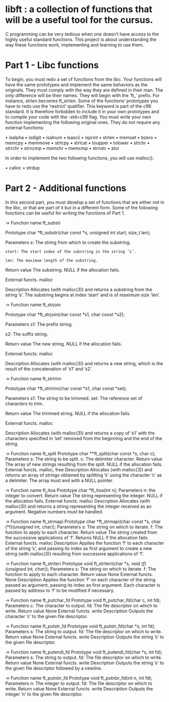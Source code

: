 # libft :  a collection of functions that will be a useful tool for the cursus.

  C programming can be very tedious when one doesn’t have access to the highly useful
standard functions. This project is about understanding the way these functions work,
implementing and learning to use them.

# Part 1 - Libc functions

  To begin, you must redo a set of functions from the libc. Your functions will have the
same prototypes and implement the same behaviors as the originals. They must comply
with the way they are defined in their man. The only difference will be their names. They
will begin with the ’ft_’ prefix. For instance, strlen becomes ft_strlen.
Some of the functions’ prototypes you have to redo use the ’restrict’
qualifier. This keyword is part of the c99 standard. It is
therefore forbidden to include it in your own prototypes and to
compile your code with the -std=c99 flag.
  You must write your own function implementing the following original ones. They do
not require any external functions:

• isalpha
• isdigit
• isalnum
• isascii
• isprint
• strlen
• memset
• bzero
• memcpy
• memmove
• strlcpy
• strlcat
• toupper
• tolower
• strchr
• strrchr
• strncmp
• memchr
• memcmp
• strnstr
• atoi

  In order to implement the two following functions, you will use malloc():

• calloc
• strdup

# Part 2 - Additional functions

  In this second part, you must develop a set of functions that are either not in the libc,
or that are part of it but in a different form.
  Some of the following functions can be useful for writing the
functions of Part 1.


-> Function name ft_substr

Prototype char *ft_substr(char const *s, unsigned int start, size_t len);

Parameters s: The string from which to create the substring.

    start: The start index of the substring in the string ’s’.

    len: The maximum length of the substring.

Return value The substring. NULL if the allocation fails.

External functs. malloc

Description Allocates (with malloc(3)) and returns a substring from the string ’s’. The substring begins at index ’start’ and is of maximum size ’len’.


-> Function name ft_strjoin

Prototype char *ft_strjoin(char const *s1, char const *s2);

Parameters s1: The prefix string.

  s2: The suffix string.

Return value The new string. NULL if the allocation fails.

External functs. malloc

Description Allocates (with malloc(3)) and returns a new string, which is the result of the concatenation of ’s1’ and ’s2’.


-> Function name ft_strtrim

Prototype char *ft_strtrim(char const *s1, char const *set);

Parameters s1: The string to be trimmed.
  set: The reference set of characters to trim.

Return value The trimmed string. NULL if the allocation fails.

External functs. malloc

Description Allocates (with malloc(3)) and returns a copy of ’s1’ with the characters specified in ’set’ removed from the beginning and the end of the string.


-> Function name ft_split
Prototype char **ft_split(char const *s, char c);
Parameters s: The string to be split. c: The delimiter character.
Return value The array of new strings resulting from the split. NULL if the allocation fails.
External functs. malloc, free
Description Allocates (with malloc(3)) and returns an array of strings obtained by splitting ’s’ using the character ’c’ as a delimiter. The array must end with a NULL pointer.


-> Function name ft_itoa
Prototype char *ft_itoa(int n);
Parameters n: the integer to convert.
Return value The string representing the integer. NULL if the allocation fails.
External functs. malloc
Description Allocates (with malloc(3)) and returns a string representing the integer received as an argument. Negative numbers must be handled.


-> Function name ft_strmapi
Prototype char *ft_strmapi(char const *s, char (*f)(unsigned int, char));
Parameters s: The string on which to iterate. f: The function to apply to each character.
Return value The string created from the successive applications of ’f’.
Returns NULL if the allocation fails.
External functs. malloc
Description Applies the function ’f’ to each character of the string ’s’, and passing its index as first argument to create a new string (with malloc(3)) resulting from successive applications of ’f’.


-> Function name ft_striteri
Prototype void ft_striteri(char *s, void (*f)(unsigned int, char*));
Parameters s: The string on which to iterate. f: The function to apply to each character.
Return value None
External functs. None
Description Applies the function ’f’ on each character of the string passed as argument, passing its index as first argument. Each character is passed by address to ’f’ to be modified if necessary.


-> Function name ft_putchar_fd
Prototype void ft_putchar_fd(char c, int fd);
Parameters c: The character to output. fd: The file descriptor on which to write.
Return value None
External functs. write
Description Outputs the character ’c’ to the given file descriptor.


-> Function name ft_putstr_fd
Prototype void ft_putstr_fd(char *s, int fd);
Parameters s: The string to output. fd: The file descriptor on which to write.
Return value None
External functs. write
Description Outputs the string ’s’ to the given file descriptor.


-> Function name ft_putendl_fd
Prototype void ft_putendl_fd(char *s, int fd);
Parameters s: The string to output. fd: The file descriptor on which to write.
Return value None
External functs. write
Description Outputs the string ’s’ to the given file descriptor followed by a newline.


-> Function name ft_putnbr_fd
Prototype void ft_putnbr_fd(int n, int fd);
Parameters n: The integer to output. fd: The file descriptor on which to write.
Return value None
External functs. write
Description Outputs the integer ’n’ to the given file descriptor.
